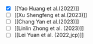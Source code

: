 - [x] [[Yao Huang et al.(2022)]]
- [ ] [[Xu Shengfeng et al.(2023)]]
- [ ] [[Chang Yan et al.(2023)]]
- [ ] [[Linlin Zhong et al. (2023)]]
- [ ] [[Lei Yuan et al. (2022,jcp)]]